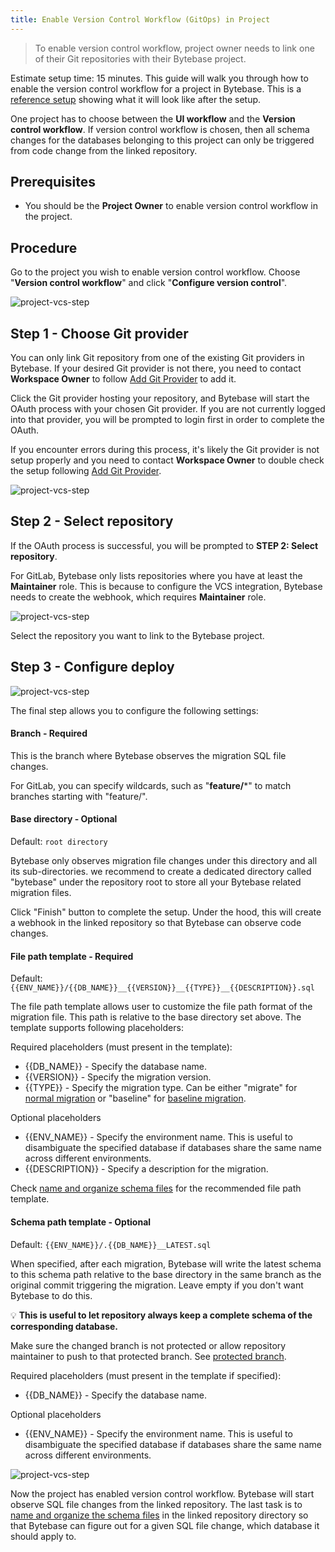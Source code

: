 ```yaml
---
title: Enable Version Control Workflow (GitOps) in Project
---
```


> To enable version control workflow, project owner needs to link one of their Git repositories with their Bytebase project.

Estimate setup time: 15 minutes.
This guide will walk you through how to enable the version control workflow for a project in Bytebase. This is a [reference setup](https://demo.bytebase.com/project/blog-git-3003#version-control) showing what it will look like after the setup.

<hint-block type="info">

One project has to choose between the **UI workflow** and the **Version control workflow**. If version control workflow is chosen, then all schema changes for the databases belonging to this project can only be triggered from code change from the linked repository.

</hint-block>

## Prerequisites

- You should be the **Project Owner** to enable version control workflow in the project.

## Procedure

Go to the project you wish to enable version control workflow. Choose "**Version control workflow**" and click "**Configure version control**".

![project-vcs-step](/static/docs/en/vcs-integration/enable-version-control-workflow/project-vcs-step1.webp)

## Step 1 - Choose Git provider

<hint-block type="info">

You can only link Git repository from one of the existing Git providers in Bytebase. If your desired Git provider is not there, you need to contact **Workspace Owner** to follow [Add Git Provider](/docs/features/vcs-integration/add-git-provider) to add it.

</hint-block>

Click the Git provider hosting your repository, and Bytebase will start the OAuth process with your chosen Git provider. If you are not currently logged into that provider, you will be prompted to login first in order to complete the OAuth.

<hint-block type="info">

If you encounter errors during this process, it's likely the Git provider is not setup properly and you need to contact **Workspace Owner** to double check the setup following [Add Git Provider](/docs/features/vcs-integration/add-git-provider).

</hint-block>

![project-vcs-step](/static/docs/en/vcs-integration/enable-version-control-workflow/project-vcs-step2.webp)

## Step 2 - Select repository

If the OAuth process is successful, you will be prompted to **STEP 2: Select repository**.

<hint-block type="info">

For GitLab, Bytebase only lists repositories where you have at least the **Maintainer** role. This is because to configure the VCS integration, Bytebase needs to create the webhook, which requires **Maintainer** role.

</hint-block>

![project-vcs-step](/static/docs/en/vcs-integration/enable-version-control-workflow/project-vcs-step3.webp)

Select the repository you want to link to the Bytebase project.

## Step 3 - Configure deploy

![project-vcs-step](/static/docs/en/vcs-integration/enable-version-control-workflow/project-vcs-step4.webp)

The final step allows you to configure the following settings:

#### Branch - Required

This is the branch where Bytebase observes the migration SQL file changes.

<hint-block type="info">

For GitLab, you can specify wildcards, such as "**feature/***" to match branches starting with "feature/".

</hint-block>

#### Base directory - Optional

Default: `root directory`

Bytebase only observes migration file changes under this directory and all its sub-directories. we recommend to create a dedicated directory called "bytebase" under the repository root to store all your Bytebase related migration files.

Click "Finish" button to complete the setup. Under the hood, this will create a webhook in the linked repository so that Bytebase can observe code changes.

#### File path template - Required

Default: `{{ENV_NAME}}/{{DB_NAME}}__{{VERSION}}__{{TYPE}}__{{DESCRIPTION}}.sql`

The file path template allows user to customize the file path format of the migration file. This path is relative to the base directory set above. The template supports following placeholders:

Required placeholders (must present in the template):

- {{DB_NAME}} - Specify the database name.
- {{VERSION}} - Specify the migration version.
- {{TYPE}} - Specify the migration type. Can be either "migrate" for [normal migration](/docs/concepts/migration-types#normal-migration) or "baseline" for [baseline migration](/docs/concepts/migration-types#baseline-migration).

Optional placeholders

- {{ENV_NAME}} - Specify the environment name. This is useful to disambiguate the specified database if databases share the same name across different environments.
- {{DESCRIPTION}} - Specify a description for the migration.

Check [name and organize schema files](/docs/features/vcs-integration/name-and-organize-schema-files) for the recommended file path template.

#### Schema path template - Optional

Default: `{{ENV_NAME}}/.{{DB_NAME}}__LATEST.sql`

When specified, after each migration, Bytebase will write the latest schema to this schema path relative to the base directory in the same branch as the original commit triggering the migration. Leave empty if you don't want Bytebase to do this.

💡 **This is useful to let repository always keep a complete schema of the corresponding database.**

<hint-block type="warning">

Make sure the changed branch is not protected or allow repository maintainer to push to that protected branch. See [protected branch](https://docs.gitlab.com/ee/user/project/protected_branches.html).

</hint-block>

Required placeholders (must present in the template if specified):

- {{DB_NAME}} - Specify the database name.

Optional placeholders

- {{ENV_NAME}} - Specify the environment name. This is useful to disambiguate the specified database if databases share the same name across different environments.

![project-vcs-step](/static/docs/en/vcs-integration/enable-version-control-workflow/project-vcs-step5.webp)

Now the project has enabled version control workflow. Bytebase will start observe SQL file changes from the linked repository. The last task is to [name and organize the schema files](/docs/features/vcs-integration/name-and-organize-schema-files) in the linked repository directory so that Bytebase can figure out for a given SQL file change, which database it should apply to.
